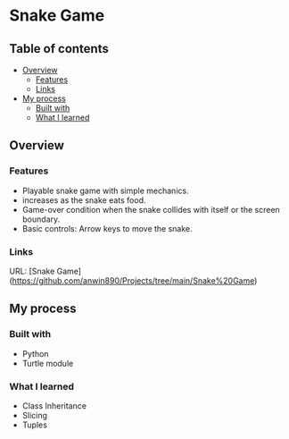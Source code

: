 # Snake Game

## Table of contents

- [Overview](#overview)
  - [Features](#features)
  - [Links](#links)
- [My process](#my-process)
  - [Built with](#built-with)
  - [What I learned](#what-i-learned)
## Overview

### Features
- Playable snake game with simple mechanics.
-  increases as the snake eats food.
- Game-over condition when the snake collides with itself or the screen boundary.
- Basic controls: Arrow keys to move the snake.

### Links

URL: [Snake Game] (https://github.com/anwin890/Projects/tree/main/Snake%20Game)
## My process

### Built with

- Python
- Turtle module

### What I learned

- Class Inheritance
- Slicing
- Tuples
